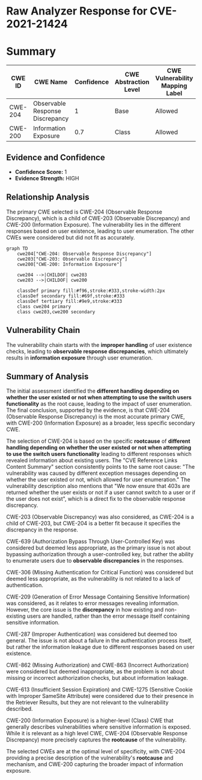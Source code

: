 # Raw Analyzer Response for CVE-2021-21424

# Summary

| CWE ID | CWE Name | Confidence | CWE Abstraction Level | CWE Vulnerability Mapping Label | CWE-Vulnerability Mapping Notes |
|---|---|---|---|---|---|
| CWE-204 | Observable Response Discrepancy | 1 | Base | Allowed | Primary CWE |
| CWE-200 | Information Exposure | 0.7 | Class | Allowed | Secondary Candidate |

## Evidence and Confidence

*   **Confidence Score:** 1
*   **Evidence Strength:** HIGH

## Relationship Analysis
The primary CWE selected is CWE-204 (Observable Response Discrepancy), which is a child of CWE-203 (Observable Discrepancy) and CWE-200 (Information Exposure). The vulnerability lies in the different responses based on user existence, leading to user enumeration.
The other CWEs were considered but did not fit as accurately.

```mermaid
graph TD
    cwe204["CWE-204: Observable Response Discrepancy"]
    cwe203["CWE-203: Observable Discrepancy"]
    cwe200["CWE-200: Information Exposure"]
    
    cwe204 -->|CHILDOF| cwe203
    cwe203 -->|CHILDOF| cwe200
    
    classDef primary fill:#f96,stroke:#333,stroke-width:2px
    classDef secondary fill:#69f,stroke:#333
    classDef tertiary fill:#9e9,stroke:#333
    class cwe204 primary
    class cwe203,cwe200 secondary
```

## Vulnerability Chain
The vulnerability chain starts with the **improper handling** of user existence checks, leading to **observable response discrepancies**, which ultimately results in **information exposure** through user enumeration.

## Summary of Analysis
The initial assessment identified the **different handling depending on whether the user existed or not when attempting to use the switch users functionality** as the root cause, leading to the impact of user enumeration. The final conclusion, supported by the evidence, is that CWE-204 (Observable Response Discrepancy) is the most accurate primary CWE, with CWE-200 (Information Exposure) as a broader, less specific secondary CWE.

The selection of CWE-204 is based on the specific **rootcause** of **different handling depending on whether the user existed or not when attempting to use the switch users functionality** leading to different responses which revealed information about existing users. The "CVE Reference Links Content Summary" section consistently points to the same root cause: "The vulnerability was caused by different exception messages depending on whether the user existed or not, which allowed for user enumeration." The vulnerability description also mentions that "We now ensure that 403s are returned whether the user exists or not if a user cannot switch to a user or if the user does not exist", which is a direct fix to the observable response discrepancy.

CWE-203 (Observable Discrepancy) was also considered, as CWE-204 is a child of CWE-203, but CWE-204 is a better fit because it specifies the discrepancy in the response.

CWE-639 (Authorization Bypass Through User-Controlled Key) was considered but deemed less appropriate, as the primary issue is not about bypassing authorization through a user-controlled key, but rather the ability to enumerate users due to **observable discrepancies** in the responses.

CWE-306 (Missing Authentication for Critical Function) was considered but deemed less appropriate, as the vulnerability is not related to a lack of authentication.

CWE-209 (Generation of Error Message Containing Sensitive Information) was considered, as it relates to error messages revealing information. However, the core issue is the **discrepancy** in how existing and non-existing users are handled, rather than the error message itself containing sensitive information.

CWE-287 (Improper Authentication) was considered but deemed too general. The issue is not about a failure in the authentication process itself, but rather the information leakage due to different responses based on user existence.

CWE-862 (Missing Authorization) and CWE-863 (Incorrect Authorization) were considered but deemed inappropriate, as the problem is not about missing or incorrect authorization checks, but about information leakage.

CWE-613 (Insufficient Session Expiration) and CWE-1275 (Sensitive Cookie with Improper SameSite Attribute) were considered due to their presence in the Retriever Results, but they are not relevant to the vulnerability described.

CWE-200 (Information Exposure) is a higher-level (Class) CWE that generally describes vulnerabilities where sensitive information is exposed. While it is relevant as a high level CWE, CWE-204 (Observable Response Discrepancy) more precisely captures the **rootcause** of the vulnerability.

The selected CWEs are at the optimal level of specificity, with CWE-204 providing a precise description of the vulnerability's **rootcause** and mechanism, and CWE-200 capturing the broader impact of information exposure.